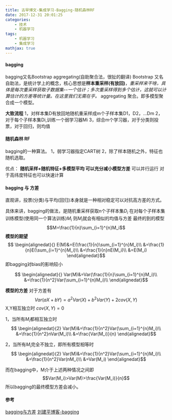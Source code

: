 ```yaml
---
title: 古早博文-集成学习-Bagging-随机森林RF
date: 2017-12-31 20:01:25
categories: 
    - 技术
    - 机器学习
tags:
    - 机器学习
    - 集成学习
mathjax: true
---
```

#### bagging

bagging又名Bootstrap aggregating(自助聚合法，很扯的翻译)
Bootstrap 又名自助法，是统计学上的概念，核心思想是**样本重采样(有放回)**，*重采样来干啥，具体是每次重采样获取子数据集--一个估计；多次重采样得到多个估计，这就可以计算估计的方差等统计量。在这里我们无需在乎。*
aggregating 聚合。即多模型聚合成一个模型。

**大致流程**
1，对样本集D有放回地随机重采样成m个子样本集D1，D2，...Dm
2，对于每个子样本集Di,训练一个弱学习器Mi
3，综合m个学习器，对于分类则投票，对于回归，则均值

#### 随机森林 RF

bagging的一种算法。
1，弱学习器指定CART树
2，除了样本随机之外，特征也随机选取。


优点：
**随机采样+随机特征+多模型平均 可以充分减小模型方差**
可以并行运行
对于高纬度特征也可以快速计算 


#### bagging 与 方差

直观讲，投票(分类)与平均(回归)本身就是一种相对稳定可以对抗高方差的方式。

具体来讲，bagging的做法，是随机重采样获取n个子样本集$D_i$ 在对每个子样本集训练模型(使用同一个算法训练)$M_i$ 则$M_i$就会有相似的均值与方差
最终的到的模型
$$M=\frac{1}{n}\sum_{i=1}^{n}M_i$$
**模型的期望**
$$
\begin{alignedat}{}
E(M)&=E(\frac{1}{n}\sum_{i=1}^{n}M_i)\\
&=\frac{1}{n}E(\sum_{i=1}^{n}M_i)\\
&=\frac{1}{n}nE(M_i)\\
&=E(M_i)
\end{alignedat}$$
即bagging对bias的影响较小

$$
\begin{alignedat}{}
Var(M)&=Var(\frac{1}{n}\sum_{i=1}^{n}M_i)\\
&=\frac{1}{n^2}Var(\sum_{i=1}^{n}M_i)\\
\end{alignedat}$$

**模型的方差**
对于方差有
$$Var(aX+bY)=a^2Var(X)+b^2Var(Y)+2cov(X,Y)$$
X,Y相互独立时 $cov(X,Y)=0$

1，当所有$M_i$都相互独立时
$$
\begin{alignedat}{2}
Var(M)&=\frac{1}{n^2}Var(\sum_{i=1}^{n}M_i)\\
&=\frac{1}{n^2}nVar(M_i)\\
&=\frac{Var(M_i)}{n}
\end{alignedat}$$

2，当所有$M_i$完全不独立，即所有模型相等时
$$
\begin{alignedat}{2}
Var(M)&=\frac{1}{n^2}Var(\sum_{i=1}^{n}M_i)\\
&=\frac{1}{n^2}Var(nM_i)\\
&=Var(M_i)
\end{alignedat}$$

而在bagging中，M介于上述两种情况之间即
$$Var(M_i)>Var(M)>\frac{Var(M_i)}{n}$$
所以bagging的最终模型方差会减小。



#### 参考
[bagging与方差](https://www.zhihu.com/question/26760839)
[刘建平博客-bagging](https://www.cnblogs.com/pinard/p/6156009.html)
